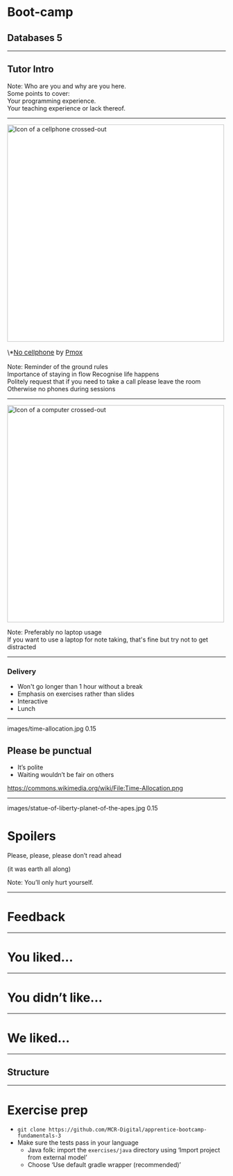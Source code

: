 # Boot-camp
## Databases 5

---

## Tutor Intro

Note:
  Who are you and why are you here.  
  Some points to cover:  
  Your programming experience.  
  Your teaching experience or lack thereof.  

---

<img src="{{ site.github.url }}/images/no_cellphone.svg" style="height: 500px;background:white" alt="Icon of a cellphone crossed-out">

<p style="float:bottom;font-size:15px">
\*<a href="https://commons.wikimedia.org/wiki/File:No_cellphone.svg">No cellphone</a>
by <a href="https://commons.wikimedia.org/wiki/User:Pmox">Pmox</a>
</p>

Note:
  Reminder of the ground rules  
  Importance of staying in flow
  Recognise life happens  
  Politely request that if you need to take a call please leave the room  
  Otherwise no phones during sessions  

---

<img src="{{ site.github.url }}/images/no_computers.png" style="height: 500px;background:white" alt="Icon of a computer crossed-out">

Note:
  Preferably no laptop usage  
  If you want to use a laptop for note taking, that's fine but try not to get distracted  

---

### Delivery

* Won't go longer than 1 hour without a break
* Emphasis on exercises rather than slides
* Interactive
* Lunch

---

<backgroundimage>images/time-allocation.jpg</backgroundimage>
<backgroundimageopacity>0.15</backgroundimageopacity>

## Please be punctual

* It’s polite
* Waiting wouldn’t be fair on others

<a style="font-size: 50%;" title="NasimAhmed96$ [CC BY-SA 4.0 (https://creativecommons.org/licenses/by-sa/4.0)], from Wikimedia Commons" href="https://commons.wikimedia.org/wiki/File:Time-Allocation.png">https://commons.wikimedia.org/wiki/File:Time-Allocation.png</a>

---

<backgroundimage>images/statue-of-liberty-planet-of-the-apes.jpg</backgroundimage>
<backgroundimageopacity>0.15</backgroundimageopacity>

# Spoilers

Please, please, please don’t read ahead

(it was earth all along)

Note: You’ll only hurt yourself.  

---

# Feedback


---

# You liked…

---

# You didn’t like…

---

# We liked…

---

## Structure

---

# Exercise prep

* `git clone https://github.com/MCR-Digital/apprentice-bootcamp-fundamentals-3`
* Make sure the tests pass in your language
  * Java folk: import the `exercises/java` directory using ‘Import project from external model’
  * Choose ‘Use default gradle wrapper (recommended)’
